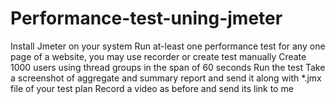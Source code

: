 # Performance-test-uning-jmeter

Install Jmeter on your system
Run at-least one performance test for any one page of a website, you may use recorder or create test manually
Create 1000 users using thread groups in the span of 60 seconds
Run the test
Take a screenshot of aggregate and summary report and send it along with *.jmx file of your test plan
Record a video as before and send its link to me
